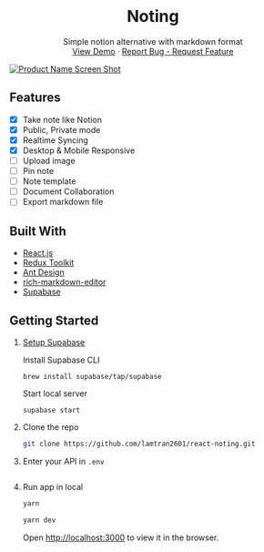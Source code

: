 <br />
<div align="center">
  <h1 align="center">Noting</h1>
  <p align="center">
    Simple notion alternative with markdown format
    <br />
    <a href="http://react-noting.vercel.app">View Demo</a>
    ·
    <a href="https://github.com/lamtran2601/react-noting/issues">Report Bug - Request Feature</a>
  </p>
</div>

[![Product Name Screen Shot][product-screenshot]](http://react-noting.vercel.app)

## Features
- [x] Take note like Notion
- [x] Public, Private mode
- [x] Realtime Syncing
- [x] Desktop & Mobile Responsive
- [ ] Upload image
- [ ] Pin note
- [ ] Note template
- [ ] Document Collaboration
- [ ] Export markdown file

## Built With

* [React.js](https://reactjs.org/)
* [Redux Toolkit](https://github.com/reduxjs/redux-toolkit)
* [Ant Design](https://github.com/ant-design/ant-design/)
* [rich-markdown-editor](https://github.com/outline/rich-markdown-editor)
* [Supabase](https://github.com/supabase/supabase)

## Getting Started

1. [Setup Supabase](./Supabase.md#setup)

    Install Supabase CLI
    ```
    brew install supabase/tap/supabase
    ```
    Start local server
    ```
    supabase start
    ```

2. Clone the repo
    ```sh
    git clone https://github.com/lamtran2601/react-noting.git
    ```

3. Enter your API in `.env`
    ```env
    ```

4. Run app in local
    ```sh
    yarn
    ```
    ```sh
    yarn dev
    ```
    Open [http://localhost:3000](http://localhost:3000) to view it in the browser.

<!-- MARKDOWN LINKS & IMAGES -->
<!-- https://www.markdownguide.org/basic-syntax/#reference-style-links -->
[product-screenshot]: images/screenshot.png
